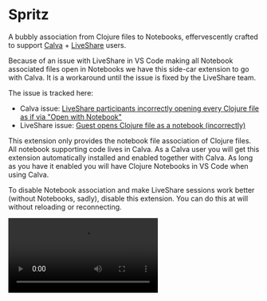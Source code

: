 # Spritz

A bubbly association from Clojure files to Notebooks, effervescently crafted to support [Calva](https://marketplace.visualstudio.com/items?itemName=betterthantomorrow.calva) + [LiveShare](https://code.visualstudio.com/learn/collaboration/live-share) users.

Because of an issue with LiveShare in VS Code making all Notebook associated files open in Notebooks we have this side-car extension to go with Calva. It is a workaround until the issue is fixed by the LiveShare team.

The issue is tracked here:

* Calva issue: [LiveShare participants incorrectly opening every Clojure file as if via "Open with Notebook"](https://github.com/BetterThanTomorrow/calva/issues/1850)
* LiveShare issue: [Guest opens Clojure file as a notebook (incorrectly)](https://github.com/MicrosoftDocs/live-share/issues/4765)

This extension only provides the notebook file association of Clojure files. All notebook supporting code lives in Calva. As a Calva user you will get this extension automatically installed and enabled together with Calva. As long as you have it enabled you will have Clojure Notebooks in VS Code when using Calva.

To disable Notebook association and make LiveShare sessions work better (without Notebooks, sadly), disable this extension. You can do this at will without reloading or reconnecting.

<video src="https://user-images.githubusercontent.com/30010/226100222-cd14f066-67ff-49aa-92e5-98c71d508bc8.mp4"></video>